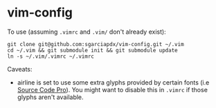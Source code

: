 # vim-config
To use (assuming `.vimrc` and `.vim/` don't already exist):

    git clone git@github.com:sgarciapdx/vim-config.git ~/.vim
    cd ~/.vim && git submodule init && git submodule update
    ln -s ~/.vim/.vimrc ~/.vimrc

Caveats:
* airline is set to use some extra glyphs provided by certain fonts (i.e [Source Code Pro](https://github.com/adobe-fonts/source-code-pro)). You might want to disable this in `.vimrc` if those glyphs aren't available.

